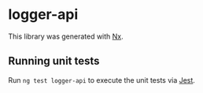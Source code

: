 # logger-api

This library was generated with [Nx](https://nx.dev).

## Running unit tests

Run `ng test logger-api` to execute the unit tests via [Jest](https://jestjs.io).
